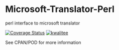 # Microsoft-Translator-Perl
perl interface to microsoft translator

[![Coverage Status](https://coveralls.io/repos/github/Troglodyne-Internet-Widgets/Microsoft-Translator-Perl/badge.svg?branch=master)](https://coveralls.io/github/Troglodyne-Internet-Widgets/Microsoft-Translator-Perl?branch=master)
<a href="https://cpants.cpanauthors.org/dist/Microsoft-Translator"><img alt="kwalitee" src="https://cpants.cpanauthors.org/dist/Microsoft-Translator.png"></img></a>

See CPAN/POD for more information
